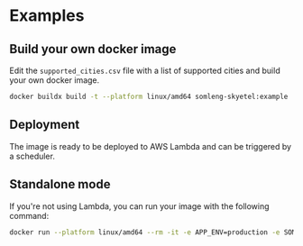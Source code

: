 # Examples

## Build your own docker image

Edit the `supported_cities.csv` file with a list of supported cities and build your own docker image.

```bash
docker buildx build -t --platform linux/amd64 somleng-skyetel:example .
```

## Deployment

The image is ready to be deployed to AWS Lambda and can be triggered by a scheduler.

## Standalone mode

If you're not using Lambda, you can run your image with the following command:

```bash
docker run --platform linux/amd64 --rm -it -e APP_ENV=production -e SOMLENG_API_KEY='somleng-carrier-api-key' SOMLENG_API_KEY='somleng-carrier-api-key' -e SKYETEL_USERNAME='skyetel-username' -e SKYETEL_PASSWORD='skyetel-password' -e MIN_STOCK=5 -e MAX_STOCK=10 --entrypoint ./bin/somleng-skyetel somleng-skyetel:example
```
